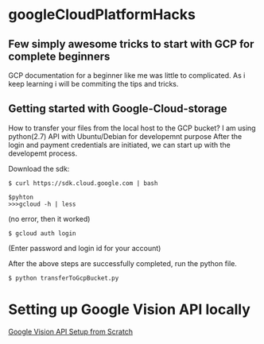 # googleCloudPlatformHacks
## Few simply awesome tricks to start with GCP for complete beginners 
GCP documentation for a beginner like me was little to complicated. As i keep learning
i will be commiting the tips and tricks.

## Getting started with Google-Cloud-storage
How to transfer your files from the local host to the GCP bucket?
I am using python(2.7) API with Ubuntu/Debian for developemnt purpose
After the login and payment credentials are initiated, we can start up with the developemt process.

Download the sdk:
``` fancy
$ curl https://sdk.cloud.google.com | bash
```
``` fancy
$pyhton 
>>>gcloud -h | less 

```
(no error, then it worked)
``` fancy
$ gcloud auth login 
```
(Enter password and login id for your account)

After the above steps are successfully completed, run the python file.
``` fancy
$ python transferToGcpBucket.py
```
# Setting up Google Vision API locally
[Google Vision API Setup from Scratch](https://www.youtube.com/watch?v=nMY0qDg16y4&t=47s)

